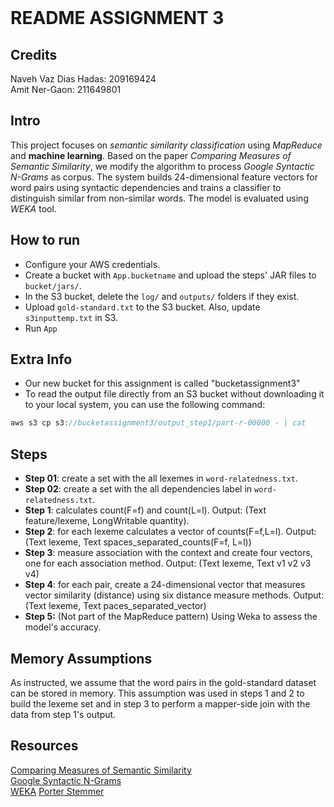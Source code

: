 <!-- Markdown file -->
<!-- In VS code, use ctrl + shift + v to see preview -->
<!-- In IntelliJ, Click the "Preview" icon (top-right) or use Ctrl/Cmd + Shift + A and search for "Markdown Preview." -->

<br/>

# README ASSIGNMENT 3
## Credits

Naveh Vaz Dias Hadas:  209169424 </br>
Amit Ner-Gaon: 211649801

## Intro
This project focuses on *semantic similarity classification* using *MapReduce* and **machine learning**. Based on the paper *Comparing Measures of Semantic Similarity*, we modify the algorithm to process *Google Syntactic N-Grams* as corpus. The system builds 24-dimensional feature vectors for word pairs using syntactic dependencies and trains a classifier to distinguish similar from non-similar words. The model is evaluated using *WEKA* tool.

## How to run
- Configure your AWS credentials.  
- Create a bucket with `App.bucketname` and upload the steps' JAR files to `bucket/jars/`.  
- In the S3 bucket, delete the `log/` and `outputs/` folders if they exist.  
- Upload `gold-standard.txt` to the S3 bucket. Also, update `s3inputtemp.txt` in S3.
- Run `App`

## Extra Info
- Our new bucket for this assignment is called "bucketassignment3"
- To read the output file directly from an S3 bucket without downloading it to your local system, you can use the following command:

```java
aws s3 cp s3://bucketassignment3/output_step1/part-r-00000 - | cat
```

## Steps
* **Step 01**: create a set with the all lexemes in `word-relatedness.txt`.
* **Step 02**: create a set with the all dependencies label in `word-relatedness.txt`.
* **Step 1**: calculates count(F=f) and count(L=l). Output: (Text feature/lexeme, LongWritable quantity).
* **Step 2**: for each lexeme calculates a vector of counts(F=f,L=l). Output: (Text lexeme, Text spaces_separated_counts(F=f, L=l))
* **Step 3**: measure association with the context and create four vectors, one for each association method. Output: (Text lexeme, Text v1 <tab> v2 <tab> v3 <tab> v4)
* **Step 4**: for each pair, create a 24-dimensional vector that measures vector similarity (distance) using six distance measure methods. Output: (Text lexeme, Text paces_separated_vector)
* **Step 5:** (Not part of the MapReduce pattern) Using Weka to assess the model's accuracy.

## Memory Assumptions
As instructed, we assume that the word pairs in the gold-standard dataset can be stored in memory. This assumption was used in steps 1 and 2 to build the lexeme set and in step 3 to perform a mapper-side join with the data from step 1's output.  

## Resources
[Comparing Measures of Semantic Similarity](https://ieeexplore.ieee.org/document/4588492) </br>
[Google Syntactic N-Grams](https://commondatastorage.googleapis.com/books/syntactic-ngrams/index.html)  </br>
[WEKA](https://ml.cms.waikato.ac.nz/weka/)
[Porter Stemmer](https://vijinimallawaarachchi.com/2017/05/09/porter-stemming-algorithm/)










